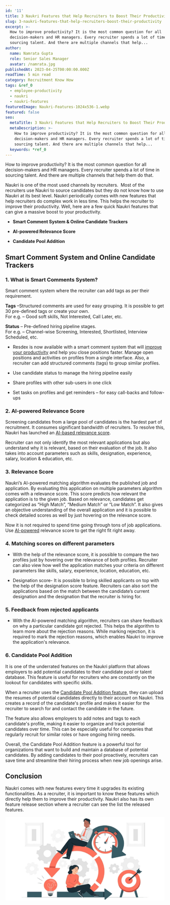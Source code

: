 ```yaml
---
id: '11'
title: 3 Naukri Features that Help Recruiters to Boost Their Productivity
slug: 3-naukri-features-that-help-recruiters-boost-their-productivity
excerpt: >-
  How to improve productivity? It is the most common question for all
  decision-makers and HR managers. Every recruiter spends a lot of time in
  sourcing talent. And there are multiple channels that help...
author:
  name: Namrata Gupta
  role: Senior Sales Manager
  avatar: /namrata.jpg
publishedAt: 2023-04-25T00:00:00.000Z
readTime: 5 min read
category: Recruitment Know How
tags: &ref_0
  - employee-productivity
  - naukri
  - naukri-features
featuredImage: Naukri-Features-1024x536-1.webp
featured: false
seo:
  metaTitle: 3 Naukri Features that Help Recruiters to Boost Their Productivity
  metaDescription: >-
    How to improve productivity? It is the most common question for all
    decision-makers and HR managers. Every recruiter spends a lot of time in
    sourcing talent. And there are multiple channels that help...
  keywords: *ref_0
---
```


How to improve productivity? It is the most common question for all decision-makers and HR managers. Every recruiter spends a lot of time in sourcing talent. And there are multiple channels that help them do that. 

Naukri is one of the most used channels by recruiters.  Most of the recruiters use Naukri to source candidates but they do not know how to use Naukri at its best level. Naukri periodically comes with new features that help recruiters do complex work in less time. This helps the recruiter to improve their productivity. Well, here are a few quick Naukri features that can give a massive boost to your productivity. 

- **Smart Comment System & Online Candidate Trackers**

- **AI-powered Relevance Score**

- **Candidate Pool Addition**

## **Smart Comment System and Online Candidate Trackers**

### 1\. **What is Smart Comments System?**

Smart comment system where the recruiter can add tags as per their requirement.

**Tags** –Structured comments are used for easy grouping. It is possible to get 30 pre-defined tags or create your own.  
For e.g. – Good soft skills, Not Interested, Call Later, etc.

**Status** – Pre-defined hiring pipeline stages.  
For e.g. – Channel-wise Screening, Interested, Shortlisted, Interview Scheduled, etc.

- Resdex is now available with a smart comment system that will [improve your productivity](https://www.thetalentpool.ai/blogs/importance-employee-development-modern-workplace) and help you close positions faster. Manage open positions and activities on profiles from a single interface. Also, a recruiter can add structured comments (tags) to group similar profiles.

- Use candidate status to manage the hiring pipeline easily

- Share profiles with other sub-users in one click

- Set tasks on profiles and get reminders – for easy call-backs and follow-ups

### 2\. **AI-powered Relevance Score**

Screening candidates from a large pool of candidates is the hardest part of recruitment. It consumes significant bandwidth of recruiters. To resolve this, Naukri has launched an [AI-based relevance score](https://www.thetalentpool.ai/recruitment-management-software-benefits).

Recruiter can not only identify the most relevant applications but also understand why it is relevant, based on their evaluation of the job. It also takes into account parameters such as skills, designation, experience, salary, location & education, etc.

### 3\. **Relevance Score**

Naukri’s AI-powered matching algorithm evaluates the published job and application. By evaluating this application on multiple parameters algorithm comes with a relevance score. This score predicts how relevant the application is to the given job. Based on relevance, candidates get categorized as “High Match”, “Medium Match” or “Low Match”. It also gives an objective understanding of the overall application and it is possible to check detailed scores as well by just hovering on the relevance score.

Now it is not required to spend time going through tons of job applications. Use [AI-powered](https://www.thetalentpool.ai/best-ai-recruitment-software) relevance score to get the right fit right away.

### 4\. **Matching scores on different parameters**

- With the help of the relevance score, it is possible to compare the two profiles just by hovering over the relevance of both profiles. Recruiter can also view how well the application matches your criteria on different parameters like skills, salary, experience, location, education, etc.

- Designation score- It is possible to bring skilled applicants on top with the help of the designation score feature. Recruiters can also sort the applications based on the match between the candidate’s current designation and the designation that the recruiter is hiring for.

### 5\. **Feedback from rejected applicants**

- With the AI-powered matching algorithm, recruiters can share feedback on why a particular candidate got rejected. This helps the algorithm to learn more about the rejection reasons. While marking rejection, it is required to mark the rejection reasons, which enables Naukri to improve the application's relevance.

### 6\. **Candidate Pool Addition**

It is one of the underrated features on the Naukri platform that allows employers to add potential candidates to their candidate pool or talent database. This feature is useful for recruiters who are constantly on the lookout for candidates with specific skills.

When a recruiter uses the [Candidate Pool Addition feature](https://www.thetalentpool.ai), they can upload the resumes of potential candidates directly to their account on Naukri. This creates a record of the candidate's profile and makes it easier for the recruiter to search for and contact the candidate in the future.

The feature also allows employers to add notes and tags to each candidate's profile, making it easier to organize and track potential candidates over time. This can be especially useful for companies that regularly recruit for similar roles or have ongoing hiring needs.

Overall, the Candidate Pool Addition feature is a powerful tool for organizations that want to build and maintain a database of potential candidates. By adding candidates to their pool proactively, recruiters can save time and streamline their hiring process when new job openings arise.

## **Conclusion**

Naukri comes with new features every time it upgrades its existing functionalities. As a recruiter, it is important to know these features which directly help them to improve their productivity. Naukri also has its own feature release section where a recruiter can see the list the released features. 

![Naukri-Features-1024x536](images/Naukri-Features-1024x536-1.webp)
